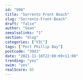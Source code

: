 ```yaml
---
id: "998"
title: "Sorrento Front Beach"
slug: "Sorrento-Front-Beach"
draft: "false"
author: "Sean"
seealsolinks: "1"
section: "blog"
categories: ["VIC"]
tags: ["Port Phillip Bay"]
postcode: "3943"
date: "2021-11-10T22:00:09+11:00"
trending: "yes"
swim: "yes"
realScore: 85
---
```

